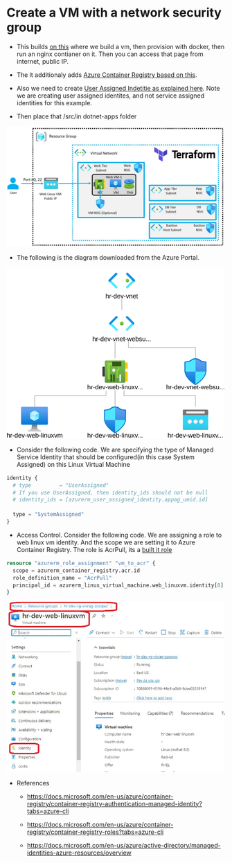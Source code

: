 # Create a VM with a network security group

- This builds [on this](https://github.com/AvtsVivek/Az204WthTerraform/tree/main/src/tf-files/601010-linux-docker-nginx) where we build a vm, then provision with docker, then run an nginx contianer on it. Then you can access that page from internet, public IP. 

- The it additionaly adds [Azure Container Registry based on this](https://github.com/AvtsVivek/Az204WthTerraform/tree/main/src/tf-files/810010-azure-container-registry).

- Also we need to create [User Assigned Indetitie as explained here](https://docs.microsoft.com/en-us/azure/container-registry/container-registry-authentication-managed-identity?tabs=azure-cli). Note we are creating user assigned identites, and not service assigned identities for this example.

- Then place that /src/in dotnet-apps folder

![The layout](./images/10Layout10.jpg)

- The following is the diagram downloaded from the Azure Portal.

![The Diagram](./images/10topology30.svg)

- Consider the following code. We are specifying the type of Managed Service Identity that should be configured(in this case System Assigned) on this Linux Virtual Machine 

```tf
identity {
  # type         = "UserAssigned"
  # If you use UserAssigned, then identity_ids should not be null
  # identity_ids = [azurerm_user_assigned_identity.appag_umid.id]

  type = "SystemAssigned"
}
```

- Access Control. Consider the following code. We are assigning a role to web linux vm identity. And the scope we are setting it to Azure Container Registry. The role is AcrPull, its a [built it role](https://learn.microsoft.com/en-us/azure/role-based-access-control/built-in-roles)
```tf
resource "azurerm_role_assignment" "vm_to_acr" {
  scope = azurerm_container_registry.acr.id
  role_definition_name = "AcrPull"
  principal_id = azurerm_linux_virtual_machine.web_linuxvm.identity[0].principal_id
}
```

![Azure Container Registry Access Control](./images/30AccessControl10.jpg)

- References
  - https://docs.microsoft.com/en-us/azure/container-registry/container-registry-authentication-managed-identity?tabs=azure-cli
  
  - https://docs.microsoft.com/en-us/azure/container-registry/container-registry-roles?tabs=azure-cli

  - https://docs.microsoft.com/en-us/azure/active-directory/managed-identities-azure-resources/overview

